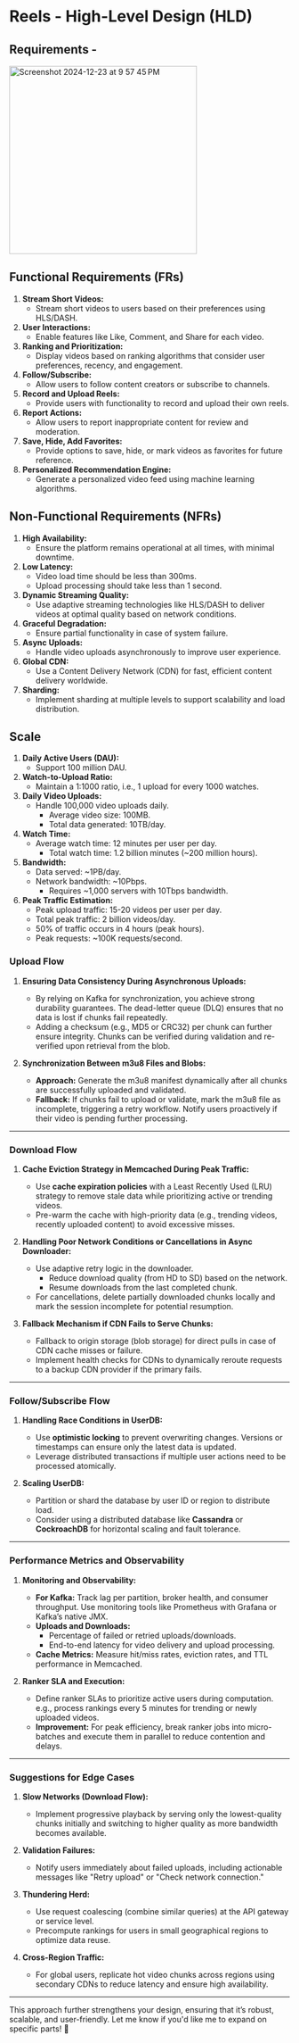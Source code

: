 # Reels - High-Level Design (HLD)

## Requirements - 

<img width="337" alt="Screenshot 2024-12-23 at 9 57 45 PM" src="https://github.com/user-attachments/assets/4b7e920c-03b6-4bd3-bc4c-88dfcdfaabe1" />

## Functional Requirements (FRs)

1. **Stream Short Videos:**
    - Stream short videos to users based on their preferences using HLS/DASH.
2. **User Interactions:**
    - Enable features like Like, Comment, and Share for each video.
3. **Ranking and Prioritization:**
    - Display videos based on ranking algorithms that consider user preferences, recency, and engagement.
4. **Follow/Subscribe:**
    - Allow users to follow content creators or subscribe to channels.
5. **Record and Upload Reels:**
    - Provide users with functionality to record and upload their own reels.
6. **Report Actions:**
    - Allow users to report inappropriate content for review and moderation.
7. **Save, Hide, Add Favorites:**
    - Provide options to save, hide, or mark videos as favorites for future reference.
8. **Personalized Recommendation Engine:**
    - Generate a personalized video feed using machine learning algorithms.

## Non-Functional Requirements (NFRs)

1. **High Availability:**
    - Ensure the platform remains operational at all times, with minimal downtime.
2. **Low Latency:**
    - Video load time should be less than 300ms.
    - Upload processing should take less than 1 second.
3. **Dynamic Streaming Quality:**
    - Use adaptive streaming technologies like HLS/DASH to deliver videos at optimal quality based on network conditions.
4. **Graceful Degradation:**
    - Ensure partial functionality in case of system failure.
5. **Async Uploads:**
    - Handle video uploads asynchronously to improve user experience.
6. **Global CDN:**
    - Use a Content Delivery Network (CDN) for fast, efficient content delivery worldwide.
7. **Sharding:**
    - Implement sharding at multiple levels to support scalability and load distribution.

## Scale

1. **Daily Active Users (DAU):**
    - Support 100 million DAU.
2. **Watch-to-Upload Ratio:**
    - Maintain a 1:1000 ratio, i.e., 1 upload for every 1000 watches.
3. **Daily Video Uploads:**
    - Handle 100,000 video uploads daily.
        - Average video size: 100MB.
        - Total data generated: 10TB/day.
4. **Watch Time:**
    - Average watch time: 12 minutes per user per day.
        - Total watch time: 1.2 billion minutes (~200 million hours).
5. **Bandwidth:**
    - Data served: ~1PB/day.
    - Network bandwidth: ~10Pbps.
        - Requires ~1,000 servers with 10Tbps bandwidth.
6. **Peak Traffic Estimation:**
    - Peak upload traffic: 15-20 videos per user per day.
    - Total peak traffic: 2 billion videos/day.
    - 50% of traffic occurs in 4 hours (peak hours).
    - Peak requests: ~100K requests/second.



### **Upload Flow**  

1. **Ensuring Data Consistency During Asynchronous Uploads:**  
   - By relying on Kafka for synchronization, you achieve strong durability guarantees. The dead-letter queue (DLQ) ensures that no data is lost if chunks fail repeatedly.  
   - Adding a checksum (e.g., MD5 or CRC32) per chunk can further ensure integrity. Chunks can be verified during validation and re-verified upon retrieval from the blob.  

2. **Synchronization Between m3u8 Files and Blobs:**  
   - **Approach:** Generate the m3u8 manifest dynamically after all chunks are successfully uploaded and validated.  
   - **Fallback:** If chunks fail to upload or validate, mark the m3u8 file as incomplete, triggering a retry workflow. Notify users proactively if their video is pending further processing.  

---

### **Download Flow**  

1. **Cache Eviction Strategy in Memcached During Peak Traffic:**  
   - Use **cache expiration policies** with a Least Recently Used (LRU) strategy to remove stale data while prioritizing active or trending videos.  
   - Pre-warm the cache with high-priority data (e.g., trending videos, recently uploaded content) to avoid excessive misses.  

2. **Handling Poor Network Conditions or Cancellations in Async Downloader:**  
   - Use adaptive retry logic in the downloader.  
     - Reduce download quality (from HD to SD) based on the network.  
     - Resume downloads from the last completed chunk.  
   - For cancellations, delete partially downloaded chunks locally and mark the session incomplete for potential resumption.  

3. **Fallback Mechanism if CDN Fails to Serve Chunks:**  
   - Fallback to origin storage (blob storage) for direct pulls in case of CDN cache misses or failure.  
   - Implement health checks for CDNs to dynamically reroute requests to a backup CDN provider if the primary fails.  

---

### **Follow/Subscribe Flow**  

1. **Handling Race Conditions in UserDB:**  
   - Use **optimistic locking** to prevent overwriting changes. Versions or timestamps can ensure only the latest data is updated.  
   - Leverage distributed transactions if multiple user actions need to be processed atomically.  

2. **Scaling UserDB:**  
   - Partition or shard the database by user ID or region to distribute load.  
   - Consider using a distributed database like **Cassandra** or **CockroachDB** for horizontal scaling and fault tolerance.  

---

### **Performance Metrics and Observability**  

1. **Monitoring and Observability:**  
   - **For Kafka:** Track lag per partition, broker health, and consumer throughput. Use monitoring tools like Prometheus with Grafana or Kafka’s native JMX.  
   - **Uploads and Downloads:**  
     - Percentage of failed or retried uploads/downloads.  
     - End-to-end latency for video delivery and upload processing.  
   - **Cache Metrics:** Measure hit/miss rates, eviction rates, and TTL performance in Memcached.  

2. **Ranker SLA and Execution:**  
   - Define ranker SLAs to prioritize active users during computation. e.g., process rankings every 5 minutes for trending or newly uploaded videos.  
   - **Improvement:** For peak efficiency, break ranker jobs into micro-batches and execute them in parallel to reduce contention and delays.  

---

### **Suggestions for Edge Cases**  

1. **Slow Networks (Download Flow):**  
   - Implement progressive playback by serving only the lowest-quality chunks initially and switching to higher quality as more bandwidth becomes available.  

2. **Validation Failures:**  
   - Notify users immediately about failed uploads, including actionable messages like "Retry upload" or "Check network connection."  

3. **Thundering Herd:**  
   - Use request coalescing (combine similar queries) at the API gateway or service level.  
   - Precompute rankings for users in small geographical regions to optimize data reuse.  

4. **Cross-Region Traffic:**  
   - For global users, replicate hot video chunks across regions using secondary CDNs to reduce latency and ensure high availability.  

---

This approach further strengthens your design, ensuring that it’s robust, scalable, and user-friendly. Let me know if you'd like me to expand on specific parts! 🚀
